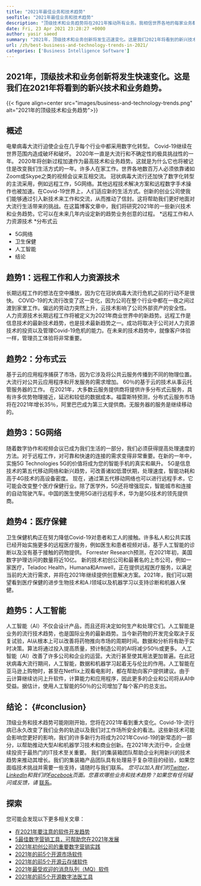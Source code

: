 ```yaml
---
title: "2021年最佳业务和技术趋势" 
seoTitle: "2021年最佳业务和技术趋势" 
description: "顶级技术和业务趋势将在2021年推动所有业务。我相信世界各地的每家业务都必须采用这些新技术趋势。" 
date: Fri, 23 Apr 2021 23:28:27 +0000
author: yasir saeed
summary: "2021年，顶级技术和业务创新将发生迅速变化。这是我们2021年将看到的新兴技术和业务趋势。" 
url: /zh/best-business-and-technology-trends-in-2021/
categories: ['Business Intelligence Software']
---
```


## 2021年，顶级技术和业务创新将发生快速变化。这是我们在2021年将看到的新兴技术和业务趋势。

{{< figure align=center src="images/business-and-technology-trends.png" alt="2021年的顶级技术和业务趋势">}}


## **概述**
电晕病毒大流行迫使企业在几乎每个行业中都采用数字化转型。 Covid-19继续在世界范围内造成破坏和破坏。 2020年一直是大流行和不确定性的极具挑战性的一年。 2020年将创新过程加速作为最高技术和业务趋势。这就是为什么它也将被记住是改变我们生活方式的一年。许多人在家工作。世界各地数百万人必须依靠诸如Zoom或Skype之类的视频会议来互相交流。
冠状病毒大流行还加快了数字化转型的主流采用，例如远程工作，5G网络。其他远程技术解决方案和远程数字手术操作也被加速。在Covid-19世界上，人们适应新的生活方式。创新的创业公司使我们能够通过引入新技术来工作和交流，从而推动了信封。这将帮助我们更好地面对大流行生活带来的挑战。在这篇博客文章中，我们将研究2021年的一些新兴技术和业务趋势。它可以在未来几年内设定新的趋势业务创意的过程。
  *远程工作和人力资源技术
  *分布式云
  * 5G网络
  * 卫生保健
  * 人工智能
  * 结论

## 趋势1：远程工作和人力资源技术
长期远程工作的想法在空中播放，因为它在冠状病毒大流行危机之前的行动不是很快。 COVID-19的大流行改变了这一变化，因为公司在整个行业中都在一夜之间过渡到家里工作。偏远的劳动力突然上升，云技术影响了公司外部资产的安全性。
人力资源技术长期远程工作将被定义为2021年商业世界中的新趋势。远程工作是信息技术的最新技术趋势，也是技术最新趋势之一。成功将取决于公司对人力资源技术的投资以及管理Covid-19危机的能力。在未来的技术趋势中，就像客户体验一样，管理员工体验将非常重要。

## 趋势2：分布式云
基于云的应用程序捕获了市场，因为它涉及将公共云服务传播到不同的物理位置。大流行对公共云应用程序和开发服务的需求增加。 60％的基于云的技术从事云托管服务器的工作。
在2021年，大多数云服务提供商将提供许多分布式云服务，具有许多优势物理接近，延迟和较低的数据成本。福雷斯特预测，分布式云服务市场将在2021年增长35％，阿里巴巴成为第三大提供商。无服务器的服务是继续移动的。

## 趋势3：5G网络
随着数字协作和视频会议已成为我们生活的一部分，我们必须获得提高处理速度的方法。对于远程工作，对可靠和快速的连接的需求变得非常重要。在新的一年中，实施5G Technologies 5G的价值将成为您的智能手机的真实和飙升。 5G是信息技术的第五代移动网络和新兴趋势，可改善诸如低潜伏期，处理速度，智能功耗和高于4G技术的高设备密度。
现在，通过第五代移动网络也可以进行远程手术，它可能会改变整个医疗保健行业。除了医学外，5G还将增强现实，智能城市和连接的自动驾驶汽车。中国的医生使用5G进行远程手术，华为是5G技术的领先提供商。

## 趋势4：医疗保健
卫生保健机构正在努力降低Covid-19对患者和工人的接触。许多私人和公共实践已经开始实施更多的远程医疗服务，例如医生和患者视频对话，基于人工智能的诊断以及没有基于接触的药物提供。 Forrester Research预测，在2021年初，美国数字护理访问的数量将近10亿。
新的技术初创公司和最著名的上市公司，例如一家医疗，Teladoc Health，Humana和Amwell，正在提供远程医疗服务，以满足当前的大流行需求，并将在2021年继续提供创意解决方案。2021年，我们可以期望看到医疗保健的进步生物技术和A.I领域以及机器学习以支持诊断和机器人保健。

## 趋势5：人工智能
人工智能（AI）不仅会设计产品，而且还将决定如何生产和处理它们。人工智能是业务的流行技术趋势，也是国际业务的最新趋势。当今新药物的开发完全取决于反复试验，AI从根本上可以改善将药物推向市场的周期时间。数据和分析将有助于实时决策。算法将通过投入提高质量，预计制造公司的AI将减少50％或更多。
人工智能（AI）改善了许多公司和企业的运营。大流行甚至使其用法更加普遍。在此冠状病毒大流行期间，人工智能，数据和机器学习起着无与伦比的作用。人工智能在亚马逊上购物时，甚至在Netflix上观看电影时，都在帮助向客户提供建议。由于云计算继续访问上升软件，计算能力和应用程序，因此更多的企业和公司将从AI中受益。据估计，使用人工智能的50％的公司增加了每个客户的总支出。

## 结论： {#conclusion}
顶级业务和技术趋势可能刚刚开始，您将在2021年看到重大变化。Covid-19-流行病已永久改变了我们业务的轨迹以及我们对工作场所安全的看法。这些新技术可能会影响您更好的影响，我们的许多新行为将成为2021年Covid-19的新常态的一部分，以帮助推动大型AI和机器学习技术和商业创新。在2021年大流行中，企业继续投资于最热门的IT技术至关重要。
我们的集装箱团队帮助企业利用新兴的技术趋势来推动其增长。我们的集装箱产品团队具有处理易于复杂项目的经验，如果您面临技术挑战并需要一些支持，请随时与我们联系。
_您可以加入我们的[Twitter][1]，[LinkedIn][2]和我们的[Facebook][3]页面。您喜欢哪些业务和技术趋势？如果您有任何疑问或反馈，请_ [联系][4]。

## 探索
您可能会发现以下更多相关文章：
  * [在2021年要注意的软件开发趋势][5]
  * [5最佳数字营销工具，可帮助您在2021年发展][6]
  * [2021年初创公司的重要数字营销实践][7]
  * [2021年的前5个开源市场软件][8]
  * [2021年的前5个开源云存储软件][9]
  * [2021年最受欢迎的消息队列（MQ）软件][10]
  * [2021年的前5个开源数字法医工具][11]

  
[1]: https://twitter.com/containerize_co
[2]: https://www.linkedin.com/company/containerize/
[3]: http://facebook.com/containerize
[4]: mailto:yasir.saeed@aspose.com
[5]: https://blog.containerize.com/blockchain-platforms/software-development-trends-to-look-out-for-in-2021/
[6]: https://blog.containerize.com/marketing-automation/5-best-digital-marketing-tools-to-help-you-grow-in-2021/
[7]: https://blog.containerize.com/marketing-automation/important-digital-marketing-practices-for-startups-in-2021/
[8]: https://blog.containerize.com/marketplace/top-5-open-source-marketplace-software-in-2021/
[9]: https://blog.containerize.com/backup-and-sync-software/top-5-open-source-cloud-storage-software-in-2021/
[10]: https://blog.containerize.com/message-queue-software/top-5-open-source-message-queue-software-in-2021/
[11]: https://blog.containerize.com/digital-forensic-tools/top-5-open-source-digital-forensic-tools-in-2021/
